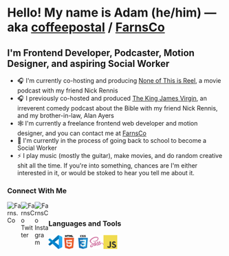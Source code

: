 # Hello! My name is Adam (he/him) — aka [coffeepostal][github] / [FarnsCo][website]

## I'm Frontend Developer, Podcaster, Motion Designer, and aspiring Social Worker
- 🎧  I'm currently co-hosting and producing [None of This is Reel](https://www.noneofthisisreel.com), a movie podcast with my friend Nick Rennis
- 🎧  I previously co-hosted and produced [The King James Virgin](https://www.kingjamesvirgin.com), an irreverent comedy podcast about the Bible with my friend Nick Rennis, and my brother-in-law, Alan Ayers
- 🕸  I'm currently a freelance frontend web developer and motion designer, and you can contact me at [FarnsCo][website]
- 🤝  I'm currently in the process of going back to school to become a Social Worker
- ⚡  I play music (mostly the guitar), make movies, and do random creative shit all the time. If you're into something, chances are I'm either interested in it, or would be stoked to hear you tell me about it.

### Connect With Me
[<img align="left" alt="Farns.Co" width="32px" src="https://cdn.farns.co/images/icons/globe.svg">][website]
[<img align="left" alt="FarnsCo Twitter" width="32px" src="https://cdn.farns.co/images/icons/twitter.svg">][twitter]
[<img align="left" alt="FarnsCo Instagram" width="32px" src="https://cdn.farns.co/images/icons/instagram.svg">][instagram]

<br />

### Languages and Tools
<img align="left" alt="Visual Studio Code" width="32px" src="https://raw.githubusercontent.com/github/explore/80688e429a7d4ef2fca1e82350fe8e3517d3494d/topics/visual-studio-code/visual-studio-code.png">
<img align="left" alt="HTML5" width="32px" src="https://raw.githubusercontent.com/github/explore/80688e429a7d4ef2fca1e82350fe8e3517d3494d/topics/html/html.png">
<img align="left" alt="CSS3" width="32px" src="https://raw.githubusercontent.com/github/explore/80688e429a7d4ef2fca1e82350fe8e3517d3494d/topics/css/css.png">
<img align="left" alt="SCSS" width="32px" src="https://raw.githubusercontent.com/github/explore/80688e429a7d4ef2fca1e82350fe8e3517d3494d/topics/sass/sass.png">
<img align="left" alt="JavaScript" width="32px" src="https://raw.githubusercontent.com/github/explore/80688e429a7d4ef2fca1e82350fe8e3517d3494d/topics/javascript/javascript.png">

<br />
<br />

[github]: https://github.com/coffeepostal
[website]: https://farns.co
[twitter]: https://www.twitter.com/hellofarnsco
[instagram]: https://www.instagram.com/hellofarnsco
